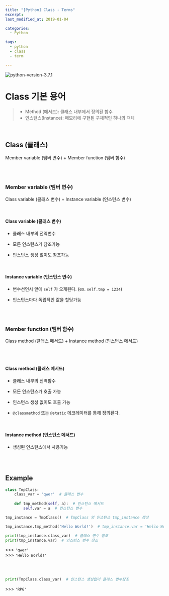```yaml
---
title: "[Python] Class - Terms"
excerpt: 
last_modified_at: 2019-01-04

categories:
  - Python

tags:
  - python
  - class
  - term

---
```


![python-version-3.7.1](https://img.shields.io/badge/python-v3.7.1-blue.svg)

# Class 기본 용어

> - Method (메서드): 클래스 내부에서 정의된 함수
> - 인스턴스(Instance): 메모리에 구현된 구체적인 하나의 객체

<br>

## Class (클래스)

Member variable (멤버 변수) + Member function (멤버 함수)

<br><br>

### Member variable (멤버 변수)

Class variable (클래스 변수) + Instance variable (인스턴스 변수)

<br>

#### Class variable (클래스 변수)

- 클래스 내부의 전역변수

- 모든 인스턴스가 참조가능

- 인스턴스 생성 없이도 참조가능
 
<br>

#### Instance variable (인스턴스 변수)

- 변수선언시 앞에 `self` 가 오게된다. (ex. `self.tmp = 1234`)

- 인스턴스마다 독립적인 값을 할당가능

<br><br>

### Member function (멤버 함수)

Class method (클래스 메서드) + Instance method (인스턴스 메서드)

<br><br>

#### Class method (클래스 메서드)

- 클래스 내부의 전역함수

- 모든 인스턴스가 호출 가능

- 인스턴스 생성 없이도 호출 가능  

- `@classmethod` 또는 `@static` 데코레이터를 통해 정의된다.

<br>

#### Instance method (인스턴스 메서드)

- 생성된 인스턴스에서 사용가능

<br><br>

## Example

```python
class TmpClass:
    class_var = 'qwer'  # 클래스 변수
    
    def tmp_method(self, a):  # 인스턴스 메서드
        self.var = a  # 인스턴스 변수

tmp_instance = TmpClass()  # TmpClass 의 인스턴스 tmp_instance 생성

tmp_instance.tmp_method('Hello World!')  # tmp_instance.var = 'Hello World!'
```

```python
print(tmp_instance.class_var)  # 클래스 변수 참조
print(tmp_instance.var)  # 인스턴스 변수 참조
```
\>\>\> `'qwer'`  
\>\>\> `'Hello World!'`  

<br><br>

```python
print(TmpClass.class_var)  # 인스턴스 생성없이 클래스 변수참조
```
\>\>\> `'RPG'`
